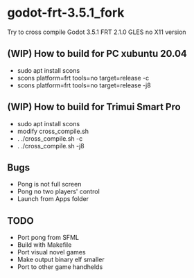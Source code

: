 # godot-frt-3.5.1_fork
Try to cross compile Godot 3.5.1 FRT 2.1.0 GLES no X11 version

## (WIP) How to build for PC xubuntu 20.04  
* sudo apt install scons  
* scons platform=frt tools=no target=release -c  
* scons platform=frt tools=no target=release -j8  

## (WIP) How to build for Trimui Smart Pro
* sudo apt install scons
* modify cross_compile.sh  
* . ./cross_compile.sh -c  
* . ./cross_compile.sh -j8  

## Bugs  
* Pong is not full screen  
* Pong no two players' control   
* Launch from Apps folder    

## TODO  
* Port pong from SFML
* Build with Makefile
* Port visual novel games
* Make output binary elf smaller  
* Port to other game handhelds  
 
